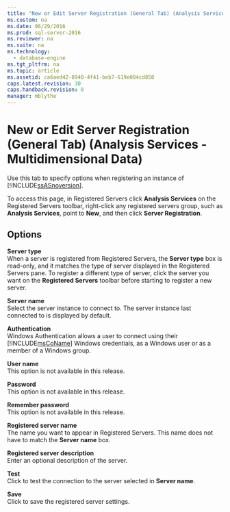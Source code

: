 ```yaml
---
title: "New or Edit Server Registration (General Tab) (Analysis Services - Multidimensional Data)"
ms.custom: na
ms.date: 06/29/2016
ms.prod: sql-server-2016
ms.reviewer: na
ms.suite: na
ms.technology: 
  - database-engine
ms.tgt_pltfrm: na
ms.topic: article
ms.assetid: ca6aed42-8940-4f41-beb7-619e084cd850
caps.latest.revision: 30
caps.handback.revision: 0
manager: mblythe
---
```

# New or Edit Server Registration (General Tab) (Analysis Services - Multidimensional Data)
Use this tab to specify options when registering an instance of [!INCLUDE[ssASnoversion](../../Topics/TopicNameContainA/tokens/ssASnoversion_md.md)].  
  
 To access this page, in Registered Servers click **Analysis Services** on the Registered Servers toolbar, right-click any registered servers group, such as **Analysis Services**, point to **New**, and then click **Server Registration**.  
  
## Options  
 **Server type**  
 When a server is registered from Registered Servers, the **Server type** box is read-only, and it matches the type of server displayed in the Registered Servers pane. To register a different type of server, click the server you want on the **Registered Servers** toolbar before starting to register a new server.  
  
 **Server name**  
 Select the server instance to connect to. The server instance last connected to is displayed by default.  
  
 **Authentication**  
 Windows Authentication allows a user to connect using their [!INCLUDE[msCoName](../../Topics/TopicNameContainA/tokens/msCoName_md.md)] Windows credentials, as a Windows user or as a member of a Windows group.  
  
 **User name**  
 This option is not available in this release.  
  
 **Password**  
 This option is not available in this release.  
  
 **Remember password**  
 This option is not available in this release.  
  
 **Registered server name**  
 The name you want to appear in Registered Servers. This name does not have to match the **Server name** box.  
  
 **Registered server description**  
 Enter an optional description of the server.  
  
 **Test**  
 Click to test the connection to the server selected in **Server name**.  
  
 **Save**  
 Click to save the registered server settings.